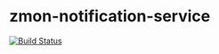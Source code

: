 # zmon-notification-service

[![Build Status](https://travis-ci.org/zalando/zmon-notification-service.svg?branch=moreTests)](https://travis-ci.org/zalando/zmon-notification-service)